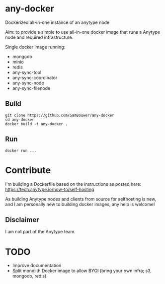 # any-docker
Dockerized all-in-one instance of an anytype node

Aim: to provide a simple to use all-in-one docker image that runs a Anytype node and required infrastructure.

Single docker image running:

* mongodo
* minio
* redis
* any-sync-tool
* any-sync-coordinator
* any-sync-node
* any-sync-filenode

## Build
```
git clone https://github.com/SamBouwer/any-docker
cd any-docker
docker build -t any-docker .
```

## Run
```
docker run ...
```

# Contribute

I'm building a Dockerfile based on the instructions as posted here: https://tech.anytype.io/how-to/self-hosting

As building Anytype nodes and clients from source for selfhosting is new, and I am personally new to building docker images, any help is welcome!

## Disclaimer

I am not part of the Anytype team.

# TODO
* Improve documentation
* Split monolith Docker image to allow BYOI (bring your own infra; s3, mongodo, redis)
